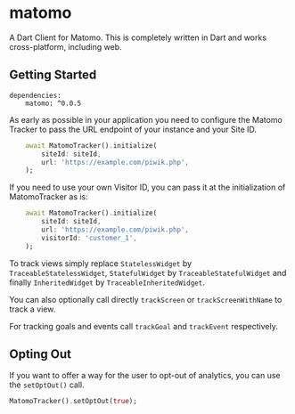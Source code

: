 # matomo

A Dart Client for Matomo. This is completely written in Dart and works cross-platform, including web.

## Getting Started

```
dependencies:
    matomo: ^0.0.5
```

As early as possible in your application you need to configure the Matomo Tracker to pass the URL endpoint of your instance and your Site ID.

```dart
    await MatomoTracker().initialize(
        siteId: siteId,
        url: 'https://example.com/piwik.php',
    );
```

If you need to use your own Visitor ID, you can pass it at the initialization of MatomoTracker as is:

```dart
    await MatomoTracker().initialize(
        siteId: siteId,
        url: 'https://example.com/piwik.php',
        visitorId: 'customer_1',
    );
```

To track views simply replace `StatelessWidget` by `TraceableStatelessWidget`, `StatefulWidget` by `TraceableStatefulWidget` and finally `InheritedWidget` by `TraceableInheritedWidget`.

You can also optionally call directly `trackScreen` or `trackScreenWithName` to track a view.

For tracking goals and events call `trackGoal` and `trackEvent` respectively.

## Opting Out

If you want to offer a way for the user to opt-out of analytics, you can use the ```setOptOut()``` call.

```dart
MatomoTracker().setOptOut(true);
```